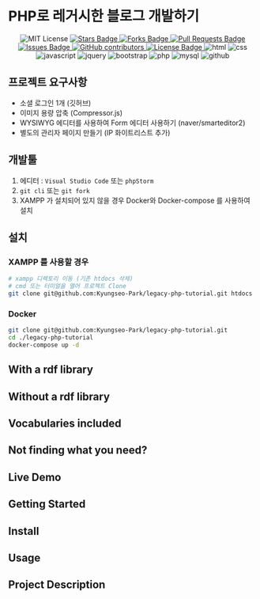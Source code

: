 # PHP로 레거시한 블로그 개발하기
<div style="text-align: center">
<img src="https://img.shields.io/badge/License-MIT-blue.svg" alt="MIT License">
<a href="https://github.com/kyungseo-park/legacy-php-tutorial/stargazers">
    <img src="https://img.shields.io/github/stars/kyungseo-park/legacy-php-tutorial" alt="Stars Badge"/>
</a>
<a href="https://github.com/kyungseo-park/legacy-php-tutorial/network/members">
    <img src="https://img.shields.io/github/forks/kyungseo-park/legacy-php-tutorial" alt="Forks Badge"/>
</a>
<a href="https://github.com/kyungseo-park/legacy-php-tutorial/pulls">
    <img src="https://img.shields.io/github/issues-pr/kyungseo-park/legacy-php-tutorial" alt="Pull Requests Badge"/>
</a>
<a href="https://github.com/kyungseo-park/legacy-php-tutorial/issues">
    <img src="https://img.shields.io/github/issues/kyungseo-park/legacy-php-tutorial" alt="Issues Badge"/>
</a>
<a href="https://github.com/kyungseo-park/legacy-php-tutorial/graphs/contributors">
    <img alt="GitHub contributors" src="https://img.shields.io/github/contributors/kyungseo-park/legacy-php-tutorial?color=2b9348">
</a>
<a href="https://github.com/kyungseo-park/legacy-php-tutorial/blob/main/LICENSE">
    <img src="https://img.shields.io/github/license/kyungseo-park/legacy-php-tutorial?color=2b9348" alt="License Badge"/>
</a>

<img src="https://img.shields.io/badge/html-E34F26?style=for-the-badge&logo=html5&logoColor=white" alt="html">
<img src="https://img.shields.io/badge/css-1572B6?style=for-the-badge&logo=css3&logoColor=white" alt="css">
<img src="https://img.shields.io/badge/javascript-F7DF1E?style=for-the-badge&logo=javascript&logoColor=black" alt="javascript">
<img src="https://img.shields.io/badge/jquery-0769AD?style=for-the-badge&logo=jquery&logoColor=white" alt="jquery">
<img src="https://img.shields.io/badge/bootstrap-6e11f4?style=for-the-badge&logo=bootstrap&logoColor=white" alt="bootstrap">

<img src="https://img.shields.io/badge/php-5e469e?style=for-the-badge&logo=PHP&logoColor=white" alt="php">
<img src="https://img.shields.io/badge/mysql-4479A1?style=for-the-badge&logo=mysql&logoColor=white" alt="mysql">
<img src="https://img.shields.io/badge/github-181717?style=for-the-badge&logo=github&logoColor=white" alt="github">
</div>

## 프로젝트 요구사항 
 - 소셜 로그인 1개 (깃허브)  
 - 이미지 용량 압축 (Compressor.js)
 - WYSIWYG 에디터를 사용하여 Form 에디터 사용하기 (naver/smarteditor2)
 - 별도의 관리자 페이지 만들기 (IP 화이트리스트 추가)

## 개발툴
1. 에디터 : `Visual Studio Code` 또는 `phpStorm`   
2. `git cli` 또는 `git fork`
3. XAMPP 가 설치되어 있지 않을 경우 Docker와 Docker-compose 를 사용하여 설치

## 설치
### XAMPP 를 사용할 경우 
```bash
# xampp 디렉토리 이동 (기존 htdocs 삭제)
# cmd 또는 터미얼을 열어 프로젝트 Clone 
git clone git@github.com:Kyungseo-Park/legacy-php-tutorial.git htdocs
```
### Docker
 ```bash
git clone git@github.com:Kyungseo-Park/legacy-php-tutorial.git
cd ./legacy-php-tutorial
docker-compose up -d 
```



## With a rdf library


## Without a rdf library


## Vocabularies included

## Not finding what you need?

## Live Demo

## Getting Started
## Install

## Usage

## Project Description
